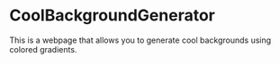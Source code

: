 # CoolBackgroundGenerator

This is a webpage that allows you to generate cool backgrounds using colored gradients.
